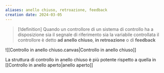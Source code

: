 ```yaml
---
aliases: anello chiuso, retroazione, feedback
creation date: 2024-03-05
---
```


>[!definition]
>Quando un controllore di un sistema di controllo ha a disposizione sia il segnale di riferimento sia la variabile controllata il controllore è detto **ad anello chiuso**, **in retroazione** o di **feedback**

![[Controllo in anello chiuso.canvas|Controllo in anello chiuso]]


La struttura di controllo in anello chiuso è più potente rispetto a quella in [[Controllo in anello aperto|anello aperto]]